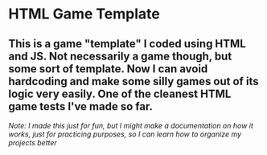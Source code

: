 # HTML Game Template

## This is a game "template" I coded using HTML and JS. Not necessarily a game though, but some sort of template. Now I can avoid hardcoding and make some silly games out of its logic very easily. One of the cleanest HTML game tests I've made so far.

*Note: I made this just for fun, but I might make a documentation on how it works, just for practicing purposes, so I can learn how to organize my projects better*
